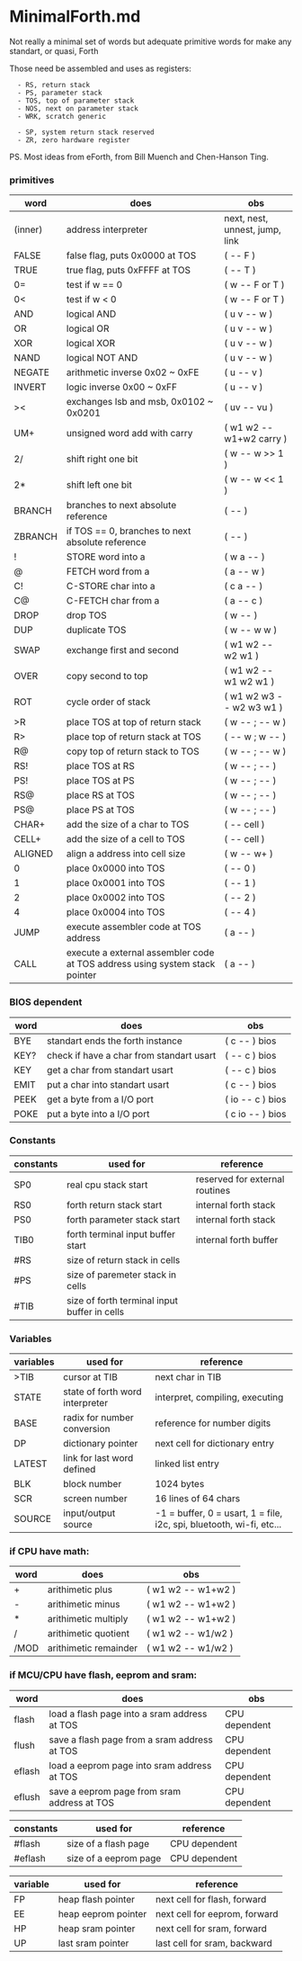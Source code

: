 # MinimalForth.md

Not really a minimal set of words but adequate primitive words for make any standart, or quasi, Forth

Those need be assembled and uses as registers:

      - RS, return stack
      - PS, parameter stack
      - TOS, top of parameter stack
      - NOS, next on parameter stack
      - WRK, scratch generic
      
      - SP, system return stack reserved
      - ZR, zero hardware register
      
PS. Most ideas from eForth, from Bill Muench and Chen-Hanson Ting. 

### primitives

| word | does | obs |
| -- | -- | -- |
| (inner) | address interpreter | next, nest, unnest, jump, link |
| FALSE | false flag, puts 0x0000 at TOS | ( -- F ) |
| TRUE | true flag, puts 0xFFFF at TOS  | ( -- T ) |
| 0= | test if w == 0 | ( w -- F or T ) |
| 0< | test if w < 0 | ( w -- F or T ) |
| AND | logical AND | ( u v -- w ) |
| OR | logical OR | ( u v -- w ) |
| XOR | logical XOR | ( u v -- w ) |
| NAND | logical NOT AND | ( u v -- w ) |
| NEGATE | arithmetic inverse 0x02 ~ 0xFE | ( u -- v ) |
| INVERT | logic inverse 0x00 ~ 0xFF | ( u -- v ) |
| >< | exchanges lsb and msb, 0x0102 ~ 0x0201 | ( uv -- vu )
| UM+ | unsigned word add with carry | ( w1 w2 -- w1+w2 carry ) |
| 2/ | shift right one bit | ( w -- w >> 1 ) |
| 2* | shift left one bit | ( w -- w << 1 ) |
| BRANCH | branches to next absolute reference | ( -- ) |
| ZBRANCH | if TOS == 0, branches to next absolute reference | ( -- ) |
| ! | STORE word into a | ( w a -- ) |
| @ | FETCH word from a | ( a -- w ) |
| C! | C-STORE char into a | ( c a -- ) |
| C@ | C-FETCH char from a | ( a -- c ) |
| DROP | drop TOS | ( w -- )|
| DUP | duplicate TOS | ( w -- w w ) |
| SWAP | exchange first and second | ( w1 w2 -- w2 w1 ) |
| OVER | copy second to top | ( w1 w2 -- w1 w2 w1 ) |
| ROT |  cycle order of stack | ( w1 w2 w3 -- w2 w3 w1 ) |
| >R | place TOS at top of return stack | ( w -- ; -- w ) |
| R> | place top of return stack at TOS | (  -- w ; w -- ) |
| R@ | copy top of return stack to TOS | ( w -- ; -- w ) |
| RS! | place TOS at RS | ( w -- ; -- ) |
| PS! | place TOS at PS | ( w -- ; -- ) |
| RS@ | place RS at TOS | ( w -- ; -- ) |
| PS@ | place PS at TOS | ( w -- ; -- ) |
| CHAR+ | add the size of a char to TOS | (  -- cell ) |
| CELL+ | add the size of a cell to TOS | (  -- cell ) |
| ALIGNED | align a address into cell size | ( w -- w+ ) |
| 0 | place 0x0000 into TOS | ( -- 0 ) |
| 1 | place 0x0001 into TOS | ( -- 1 ) |
| 2 | place 0x0002 into TOS | ( -- 2 ) |
| 4 | place 0x0004 into TOS | ( -- 4 ) |
| JUMP | execute assembler code at TOS address | ( a -- ) |
| CALL | execute a external assembler code at TOS address using system stack pointer | ( a -- ) |

### BIOS dependent

| word | does | obs |
| -- | -- | -- |
| BYE | standart ends the forth instance | ( c -- ) bios |
| KEY? | check if have a char from standart usart | ( -- c ) bios |
| KEY | get a char from standart usart | ( -- c ) bios |
| EMIT | put a char into standart usart | ( c -- ) bios |
| PEEK | get a byte from a I/O port | ( io -- c ) bios |
| POKE | put a byte into a I/O port | ( c io -- ) bios |

### Constants

| constants | used for | reference |
| -- | -- | -- |
| SP0 | real cpu stack start | reserved for external routines |
| RS0 | forth return stack start | internal forth stack |
| PS0 | forth parameter stack start | internal forth stack |
| TIB0 | forth terminal input buffer start | internal forth buffer |
| #RS | size of return stack in cells | |
| #PS | size of paremeter stack in cells | |
| #TIB | size of forth terminal input buffer in cells | |

### Variables

| variables | used for | reference |
| -- | -- | -- |
| >TIB | cursor at TIB | next char in TIB |
| STATE | state of forth word interpreter | interpret, compiling, executing |
| BASE | radix for number conversion | reference for number digits |
| DP | dictionary pointer | next cell for dictionary entry |
| LATEST | link for last word defined | linked list entry |
| BLK | block number | 1024 bytes |
| SCR | screen number | 16 lines of 64 chars |
| SOURCE | input/output source | -1 = buffer, 0 = usart, 1 = file, i2c, spi, bluetooth, wi-fi, etc... |

### if CPU have math: 

| word | does | obs |
| -- | -- | -- |
| + | arithimetic plus | ( w1 w2 -- w1+w2 ) |
| - | arithimetic minus | ( w1 w2 -- w1+w2 ) |
| * | arithimetic multiply | ( w1 w2 -- w1+w2 ) |
| / | arithimetic quotient | ( w1 w2 -- w1/w2 ) |
| /MOD | arithimetic remainder | ( w1 w2 -- w1/w2 ) |
 
### if MCU/CPU have flash, eeprom and sram:

| word | does | obs |
| -- | -- | -- |
| flash | load a flash page into a sram address at TOS | CPU dependent |
| flush | save a flash page from a sram address at TOS | CPU dependent |
| eflash | load a eeprom page into sram address at TOS | CPU dependent |
| eflush | save a eeprom page from sram address at TOS | CPU dependent |

| constants | used for | reference |
| -- | -- | -- |
| #flash | size of a flash page | CPU dependent |
| #eflash | size of a eeprom page | CPU dependent |

| variable | used for | reference |
| -- | -- | -- |
| FP | heap flash pointer | next cell for flash, forward |
| EE | heap eeprom pointer | next cell for eeprom, forward |
| HP | heap sram pointer | next cell for sram, forward |
| UP | last sram pointer | last cell for sram, backward |

